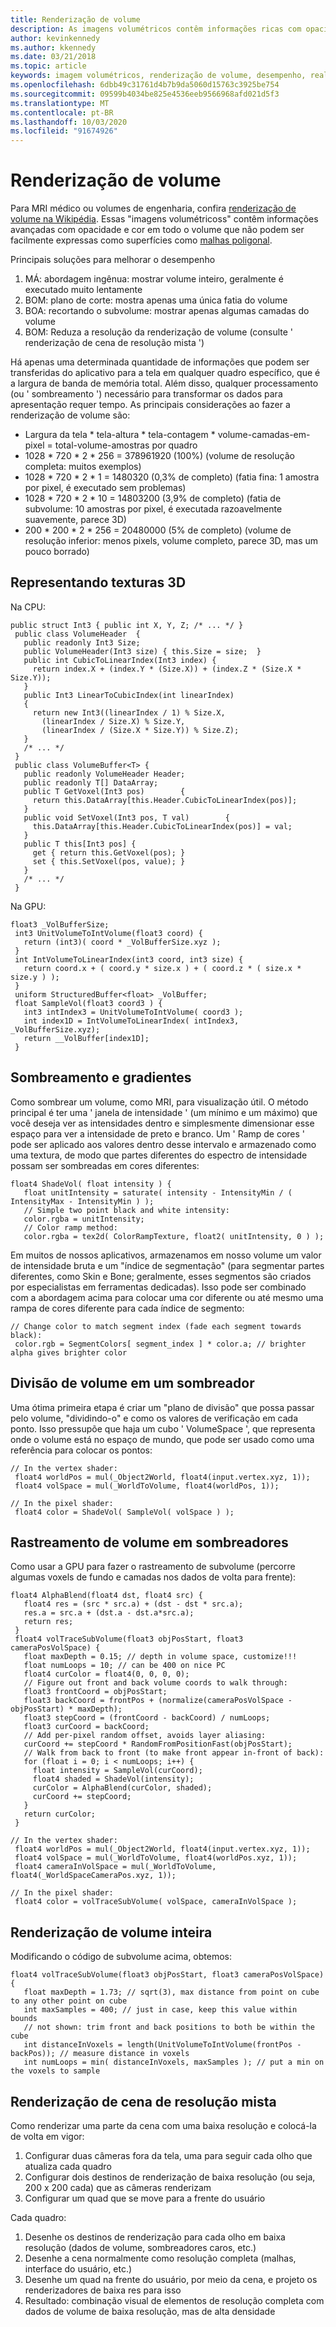 ```yaml
---
title: Renderização de volume
description: As imagens volumétricos contêm informações ricas com opacidade e cores em todo o volume que não podem ser facilmente expressas como superfícies. Saiba como renderizar com eficiência imagens volumétricos dentro da realidade mista do Windows.
author: kevinkennedy
ms.author: kkennedy
ms.date: 03/21/2018
ms.topic: article
keywords: imagem volumétricos, renderização de volume, desempenho, realidade misturada
ms.openlocfilehash: 6dbb49c31761d4b7b9da5060d15763c3925be754
ms.sourcegitcommit: 09599b4034be825e4536eeb9566968afd021d5f3
ms.translationtype: MT
ms.contentlocale: pt-BR
ms.lasthandoff: 10/03/2020
ms.locfileid: "91674926"
---
```

# <a name="volume-rendering"></a>Renderização de volume

Para MRI médico ou volumes de engenharia, confira [renderização de volume na Wikipédia](https://en.wikipedia.org/wiki/Volume_rendering). Essas "imagens volumétricoss" contêm informações avançadas com opacidade e cor em todo o volume que não podem ser facilmente expressas como superfícies como [malhas poligonal](https://en.wikipedia.org/wiki/Polygon_mesh).

Principais soluções para melhorar o desempenho
1. MÁ: abordagem ingênua: mostrar volume inteiro, geralmente é executado muito lentamente
2. BOM: plano de corte: mostra apenas uma única fatia do volume
3. BOA: recortando o subvolume: mostrar apenas algumas camadas do volume
4. BOM: Reduza a resolução da renderização de volume (consulte ' renderização de cena de resolução mista ')

Há apenas uma determinada quantidade de informações que podem ser transferidas do aplicativo para a tela em qualquer quadro específico, que é a largura de banda de memória total. Além disso, qualquer processamento (ou ' sombreamento ') necessário para transformar os dados para apresentação requer tempo. As principais considerações ao fazer a renderização de volume são:
* Largura da tela * tela-altura * tela-contagem * volume-camadas-em-pixel = total-volume-amostras por quadro
* 1028 * 720 * 2 * 256 = 378961920 (100%) (volume de resolução completa: muitos exemplos)
* 1028 * 720 * 2 * 1 = 1480320 (0,3% de completo) (fatia fina: 1 amostra por pixel, é executado sem problemas)
* 1028 * 720 * 2 * 10 = 14803200 (3,9% de completo) (fatia de subvolume: 10 amostras por pixel, é executada razoavelmente suavemente, parece 3D)
* 200 * 200 * 2 * 256 = 20480000 (5% de completo) (volume de resolução inferior: menos pixels, volume completo, parece 3D, mas um pouco borrado)

## <a name="representing-3d-textures"></a>Representando texturas 3D

Na CPU:

```
public struct Int3 { public int X, Y, Z; /* ... */ }
 public class VolumeHeader  {
   public readonly Int3 Size;
   public VolumeHeader(Int3 size) { this.Size = size;  }
   public int CubicToLinearIndex(Int3 index) {
     return index.X + (index.Y * (Size.X)) + (index.Z * (Size.X * Size.Y));
   }
   public Int3 LinearToCubicIndex(int linearIndex)
   {
     return new Int3((linearIndex / 1) % Size.X,
       (linearIndex / Size.X) % Size.Y,
       (linearIndex / (Size.X * Size.Y)) % Size.Z);
   }
   /* ... */
 }
 public class VolumeBuffer<T> {
   public readonly VolumeHeader Header;
   public readonly T[] DataArray;
   public T GetVoxel(Int3 pos)        {
     return this.DataArray[this.Header.CubicToLinearIndex(pos)];
   }
   public void SetVoxel(Int3 pos, T val)        {
     this.DataArray[this.Header.CubicToLinearIndex(pos)] = val;
   }
   public T this[Int3 pos] {
     get { return this.GetVoxel(pos); }
     set { this.SetVoxel(pos, value); }
   }
   /* ... */
 }
```

Na GPU:

```
float3 _VolBufferSize;
 int3 UnitVolumeToIntVolume(float3 coord) {
   return (int3)( coord * _VolBufferSize.xyz );
 }
 int IntVolumeToLinearIndex(int3 coord, int3 size) {
   return coord.x + ( coord.y * size.x ) + ( coord.z * ( size.x * size.y ) );
 }
 uniform StructuredBuffer<float> _VolBuffer;
 float SampleVol(float3 coord3 ) {
   int3 intIndex3 = UnitVolumeToIntVolume( coord3 );
   int index1D = IntVolumeToLinearIndex( intIndex3, _VolBufferSize.xyz);
   return __VolBuffer[index1D];
 }
```

## <a name="shading-and-gradients"></a>Sombreamento e gradientes

Como sombrear um volume, como MRI, para visualização útil. O método principal é ter uma ' janela de intensidade ' (um mínimo e um máximo) que você deseja ver as intensidades dentro e simplesmente dimensionar esse espaço para ver a intensidade de preto e branco. Um ' Ramp de cores ' pode ser aplicado aos valores dentro desse intervalo e armazenado como uma textura, de modo que partes diferentes do espectro de intensidade possam ser sombreadas em cores diferentes:

```
float4 ShadeVol( float intensity ) {
   float unitIntensity = saturate( intensity - IntensityMin / ( IntensityMax - IntensityMin ) );
   // Simple two point black and white intensity:
   color.rgba = unitIntensity;
   // Color ramp method:
   color.rgba = tex2d( ColorRampTexture, float2( unitIntensity, 0 ) );
```

Em muitos de nossos aplicativos, armazenamos em nosso volume um valor de intensidade bruta e um "índice de segmentação" (para segmentar partes diferentes, como Skin e Bone; geralmente, esses segmentos são criados por especialistas em ferramentas dedicadas). Isso pode ser combinado com a abordagem acima para colocar uma cor diferente ou até mesmo uma rampa de cores diferente para cada índice de segmento:

```
// Change color to match segment index (fade each segment towards black):
 color.rgb = SegmentColors[ segment_index ] * color.a; // brighter alpha gives brighter color
```

## <a name="volume-slicing-in-a-shader"></a>Divisão de volume em um sombreador

Uma ótima primeira etapa é criar um "plano de divisão" que possa passar pelo volume, "dividindo-o" e como os valores de verificação em cada ponto. Isso pressupõe que haja um cubo ' VolumeSpace ', que representa onde o volume está no espaço de mundo, que pode ser usado como uma referência para colocar os pontos:

```
// In the vertex shader:
 float4 worldPos = mul(_Object2World, float4(input.vertex.xyz, 1));
 float4 volSpace = mul(_WorldToVolume, float4(worldPos, 1));
```

```
// In the pixel shader:
 float4 color = ShadeVol( SampleVol( volSpace ) );
```

## <a name="volume-tracing-in-shaders"></a>Rastreamento de volume em sombreadores

Como usar a GPU para fazer o rastreamento de subvolume (percorre algumas voxels de fundo e camadas nos dados de volta para frente):

```
float4 AlphaBlend(float4 dst, float4 src) {
   float4 res = (src * src.a) + (dst - dst * src.a);
   res.a = src.a + (dst.a - dst.a*src.a);
   return res;
 }
 float4 volTraceSubVolume(float3 objPosStart, float3 cameraPosVolSpace) {
   float maxDepth = 0.15; // depth in volume space, customize!!!
   float numLoops = 10; // can be 400 on nice PC
   float4 curColor = float4(0, 0, 0, 0);
   // Figure out front and back volume coords to walk through:
   float3 frontCoord = objPosStart;
   float3 backCoord = frontPos + (normalize(cameraPosVolSpace - objPosStart) * maxDepth);
   float3 stepCoord = (frontCoord - backCoord) / numLoops;
   float3 curCoord = backCoord;
   // Add per-pixel random offset, avoids layer aliasing:
   curCoord += stepCoord * RandomFromPositionFast(objPosStart);
   // Walk from back to front (to make front appear in-front of back):
   for (float i = 0; i < numLoops; i++) {
     float intensity = SampleVol(curCoord);
     float4 shaded = ShadeVol(intensity);
     curColor = AlphaBlend(curColor, shaded);
     curCoord += stepCoord;
   }
   return curColor;
 }
```

```
// In the vertex shader:
 float4 worldPos = mul(_Object2World, float4(input.vertex.xyz, 1));
 float4 volSpace = mul(_WorldToVolume, float4(worldPos.xyz, 1));
 float4 cameraInVolSpace = mul(_WorldToVolume, float4(_WorldSpaceCameraPos.xyz, 1));
```

```
// In the pixel shader:
 float4 color = volTraceSubVolume( volSpace, cameraInVolSpace );
```

## <a name="whole-volume-rendering"></a>Renderização de volume inteira

Modificando o código de subvolume acima, obtemos:

```
float4 volTraceSubVolume(float3 objPosStart, float3 cameraPosVolSpace) {
   float maxDepth = 1.73; // sqrt(3), max distance from point on cube to any other point on cube
   int maxSamples = 400; // just in case, keep this value within bounds
   // not shown: trim front and back positions to both be within the cube
   int distanceInVoxels = length(UnitVolumeToIntVolume(frontPos - backPos)); // measure distance in voxels
   int numLoops = min( distanceInVoxels, maxSamples ); // put a min on the voxels to sample
```

## <a name="mixed-resolution-scene-rendering"></a>Renderização de cena de resolução mista

Como renderizar uma parte da cena com uma baixa resolução e colocá-la de volta em vigor:
1. Configurar duas câmeras fora da tela, uma para seguir cada olho que atualiza cada quadro
2. Configurar dois destinos de renderização de baixa resolução (ou seja, 200 x 200 cada) que as câmeras renderizam
3. Configurar um quad que se move para a frente do usuário

Cada quadro:
1. Desenhe os destinos de renderização para cada olho em baixa resolução (dados de volume, sombreadores caros, etc.)
2. Desenhe a cena normalmente como resolução completa (malhas, interface do usuário, etc.)
3. Desenhe um quad na frente do usuário, por meio da cena, e projeto os renderizadores de baixa res para isso
4. Resultado: combinação visual de elementos de resolução completa com dados de volume de baixa resolução, mas de alta densidade
